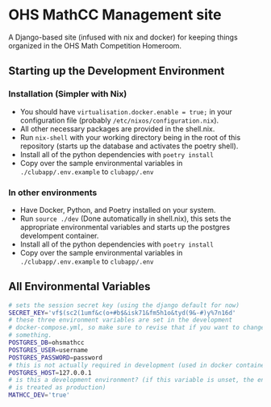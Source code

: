 # OHS MathCC Management site

A Django-based site (infused with nix and docker) for keeping things organized
in the OHS Math Competition Homeroom.

## Starting up the Development Environment

### Installation (Simpler with Nix)

- You should have `virtualisation.docker.enable = true;` in your configuration
  file (probably `/etc/nixos/configuration.nix`).
- All other necessary packages are provided in the shell.nix.
- Run `nix-shell` with your working directory being in the root of this
  repository (starts up the database and activates the poetry shell).
- Install all of the python dependencies with `poetry install`
- Copy over the sample environmental variables in `./clubapp/.env.example` to
  `clubapp/.env`

### In other environments

- Have Docker, Python, and Poetry installed on your system.
- Run `source ./dev` (Done automatically in shell.nix), this sets the
  appropriate environmental variables and starts up the postgres develompent
  container.
- Install all of the python dependencies with `poetry install`
- Copy over the sample environmental variables in `./clubapp/.env.example` to
  `clubapp/.env`

## All Environmental Variables

```sh
# sets the session secret key (using the django default for now)
SECRET_KEY='vf$(sc2(1umf&c(o+#b$&isk71&fm5h1o&tyd(9&-#)y%7n16d'
# these three environment variables are set in the development
# docker-compose.yml, so make sure to revise that if you want to change
# something.
POSTGRES_DB=ohsmathcc
POSTGRES_USER=username
POSTGRES_PASSWORD=password
# this is not actually required in development (used in docker containers e.g.)
POSTGRES_HOST=127.0.0.1
# is this a development environment? (if this variable is unset, the environment
# is treated as production)
MATHCC_DEV='true'
```
